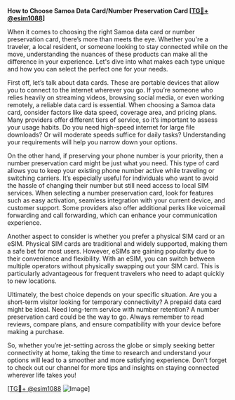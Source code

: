 **How to Choose Samoa Data Card/Number Preservation Card [[TG💪+ @esim1088](https://t.me/s/esim1088)]**

When it comes to choosing the right Samoa data card or number preservation card, there’s more than meets the eye. Whether you're a traveler, a local resident, or someone looking to stay connected while on the move, understanding the nuances of these products can make all the difference in your experience. Let's dive into what makes each type unique and how you can select the perfect one for your needs.

First off, let’s talk about data cards. These are portable devices that allow you to connect to the internet wherever you go. If you’re someone who relies heavily on streaming videos, browsing social media, or even working remotely, a reliable data card is essential. When choosing a Samoa data card, consider factors like data speed, coverage area, and pricing plans. Many providers offer different tiers of service, so it’s important to assess your usage habits. Do you need high-speed internet for large file downloads? Or will moderate speeds suffice for daily tasks? Understanding your requirements will help you narrow down your options.

On the other hand, if preserving your phone number is your priority, then a number preservation card might be just what you need. This type of card allows you to keep your existing phone number active while traveling or switching carriers. It’s especially useful for individuals who want to avoid the hassle of changing their number but still need access to local SIM services. When selecting a number preservation card, look for features such as easy activation, seamless integration with your current device, and customer support. Some providers also offer additional perks like voicemail forwarding and call forwarding, which can enhance your communication experience.

Another aspect to consider is whether you prefer a physical SIM card or an eSIM. Physical SIM cards are traditional and widely supported, making them a safe bet for most users. However, eSIMs are gaining popularity due to their convenience and flexibility. With an eSIM, you can switch between multiple operators without physically swapping out your SIM card. This is particularly advantageous for frequent travelers who need to adapt quickly to new locations.

Ultimately, the best choice depends on your specific situation. Are you a short-term visitor looking for temporary connectivity? A prepaid data card might be ideal. Need long-term service with number retention? A number preservation card could be the way to go. Always remember to read reviews, compare plans, and ensure compatibility with your device before making a purchase.

So, whether you’re jet-setting across the globe or simply seeking better connectivity at home, taking the time to research and understand your options will lead to a smoother and more satisfying experience. Don’t forget to check out our channel for more tips and insights on staying connected wherever life takes you!

[[TG💪+ @esim1088](https://t.me/s/esim1088) ![Image](https://i.postimg.cc/Y0z9fWf4/image.png)]